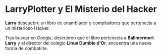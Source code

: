 # LarryPlotter y El Misterio del Hacker
**Larry** descuebre un libro de enamblador y compiladores que pertenecia a un misterioso Hacker.

Tras buscar en *Google*, descubren que el libro pertenecia a **Ballmermort**
**Larry** y el director del colegio **Linus Dumble d'Or**, encuentra una nueva forma de combatirle.



